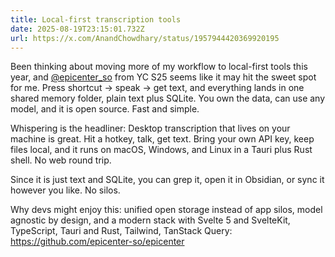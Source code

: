 ```yaml
---
title: Local-first transcription tools
date: 2025-08-19T23:15:01.732Z
url: https://x.com/AnandChowdhary/status/1957944420369920195
---
```


Been thinking about moving more of my workflow to local-first tools this year, and [@epicenter_so](https://x.com/epicenter%5Fso) from YC S25 seems like it may hit the sweet spot for me. Press shortcut → speak → get text, and everything lands in one shared memory folder, plain text plus SQLite. You own the data, can use any model, and it is open source. Fast and simple.

Whispering is the headliner: Desktop transcription that lives on your machine is great. Hit a hotkey, talk, get text. Bring your own API key, keep files local, and it runs on macOS, Windows, and Linux in a Tauri plus Rust shell. No web round trip.

Since it is just text and SQLite, you can grep it, open it in Obsidian, or sync it however you like. No silos.

Why devs might enjoy this: unified open storage instead of app silos, model agnostic by design, and a modern stack with Svelte 5 and SvelteKit, TypeScript, Tauri and Rust, Tailwind, TanStack Query: <https://github.com/epicenter-so/epicenter>
